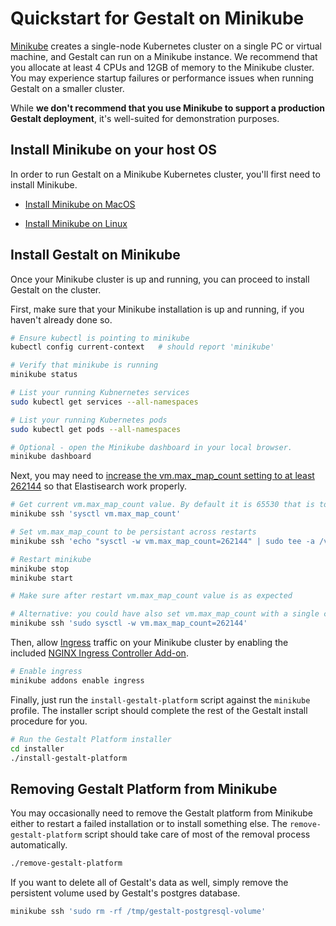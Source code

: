 # Quickstart for Gestalt on Minikube

[Minikube](https://kubernetes.io/docs/setup/minikube/) creates a single-node Kubernetes cluster on a single PC or virtual machine, and
Gestalt can run on a Minikube instance.  We recommend that you allocate at least 4 CPUs and 12GB of memory to the Minikube cluster.  You 
may experience startup failures or performance issues when running Gestalt on a smaller cluster.

While __we don't recommend that you use Minikube to support a production Gestalt deployment__, it's well-suited for demonstration purposes.

## Install Minikube on your host OS

In order to run Gestalt on a Minikube Kubernetes cluster, you'll first need to install Minikube.

- [Install Minikube on MacOS](./readme_minikube_macos.md)

- [Install Minikube on Linux](./readme_minikube_linux.md)

## Install Gestalt on Minikube

Once your Minikube cluster is up and running, you can proceed to install Gestalt on the cluster.

First, make sure that your Minikube installation is up and running, if you haven't already done so.

```sh
# Ensure kubectl is pointing to minikube
kubectl config current-context   # should report 'minikube'

# Verify that minikube is running
minikube status

# List your running Kubnernetes services
sudo kubectl get services --all-namespaces

# List your running Kubernetes pods
sudo kubectl get pods --all-namespaces

# Optional - open the Minikube dashboard in your local browser.
minikube dashboard
```

Next, you may need to [increase the vm.max_map_count setting to at least 262144](https://github.com/kubernetes/minikube/issues/2367) so that Elastisearch work properly.

```sh
# Get current vm.max_map_count value. By default it is 65530 that is too low.
minikube ssh 'sysctl vm.max_map_count'

# Set vm.max_map_count to be persistant across restarts
minikube ssh 'echo "sysctl -w vm.max_map_count=262144" | sudo tee -a /var/lib/boot2docker/bootlocal.sh'

# Restart minikube
minikube stop
minikube start

# Make sure after restart vm.max_map_count value is as expected

# Alternative: you could have also set vm.max_map_count with a single command, however it would not persist after restart
minikube ssh 'sudo sysctl -w vm.max_map_count=262144'
```

Then, allow [Ingress](https://kubernetes.io/docs/concepts/services-networking/ingress/) traffic on your Minikube cluster by enabling the
included [NGINX Ingress Controller Add-on](https://github.com/kubernetes/ingress-nginx/).

```sh
# Enable ingress
minikube addons enable ingress

```

Finally, just run the `install-gestalt-platform` script against the `minikube` profile.  The installer script should complete the 
rest of the Gestalt install procedure for you.

```sh
# Run the Gestalt Platform installer
cd installer
./install-gestalt-platform

```

## Removing Gestalt Platform from Minikube

You may occasionally need to remove the Gestalt platform from Minikube either to restart a failed installation or to install something else.
The `remove-gestalt-platform` script should take care of most of the removal process automatically.

```sh
./remove-gestalt-platform
```

If you want to delete all of Gestalt's data as well, simply remove the persistent volume used by Gestalt's postgres database.

```sh
minikube ssh 'sudo rm -rf /tmp/gestalt-postgresql-volume'
```
